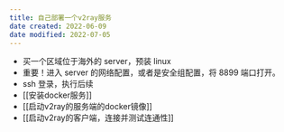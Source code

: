 ```yaml
---
title: 自己部署一个v2ray服务
date created: 2022-06-09
date modified: 2022-07-05
---
```

- 买一个区域位于海外的 server，预装 linux
- 重要！进入 server 的网络配置，或者是安全组配置，将 8899 端口打开。
- ssh 登录，执行后续
- [[安装docker服务]]
- [[启动v2ray的服务端的docker镜像]]
- [[启动v2ray的客户端，连接并测试连通性]]
